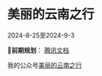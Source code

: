# 美丽的云南之行

2024-8-25至2024-9-3

**🍎前期规划**： [腾讯文档](https://docs.qq.com/sheet/DZW1rWWptY21vRGpn?tab=BB08J2)

我的公众号[美丽的云南之行](https://mp.weixin.qq.com/s/czRw7xCOqtNNG7XUvFzYow?token=358143466&lang=zh_CN)